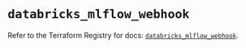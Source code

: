 # `databricks_mlflow_webhook`

Refer to the Terraform Registry for docs: [`databricks_mlflow_webhook`](https://registry.terraform.io/providers/databricks/databricks/1.77.0/docs/resources/mlflow_webhook).
